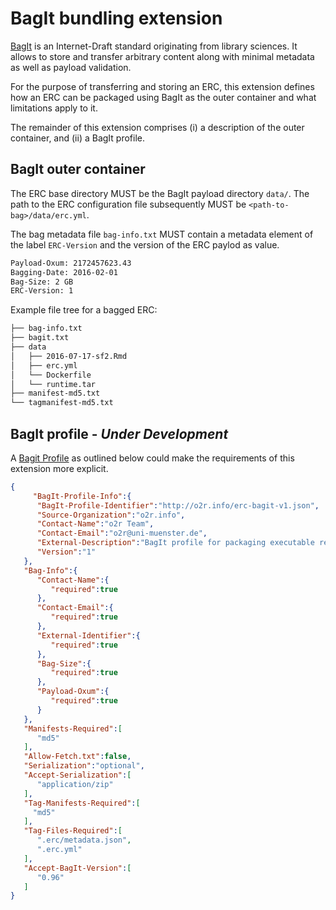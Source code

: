 # BagIt bundling extension

[BagIt][bagit] is an Internet-Draft standard originating from library sciences. It allows to store and transfer arbitrary content along with minimal metadata as well as payload validation.

For the purpose of transferring and storing an ERC, this extension defines how an ERC can be packaged using BagIt as the outer container and what limitations apply to it.

The remainder of this extension comprises (i) a description of the outer container, and (ii) a BagIt profile.

## BagIt outer container

The ERC base directory MUST be the BagIt payload directory `data/`.
The path to the ERC configuration file subsequently MUST be `<path-to-bag>/data/erc.yml`.

The bag metadata file `bag-info.txt` MUST contain a metadata element of the label `ERC-Version` and the version of the ERC paylod as value.

```txt
Payload-Oxum: 2172457623.43
Bagging-Date: 2016-02-01
Bag-Size: 2 GB
ERC-Version: 1
```

Example file tree for a bagged ERC:

```txt
├── bag-info.txt
├── bagit.txt
├── data
│   ├── 2016-07-17-sf2.Rmd
│   ├── erc.yml
│   └── Dockerfile
│   └── runtime.tar
├── manifest-md5.txt
└── tagmanifest-md5.txt
```

## BagIt profile - _Under Development_

A [Bagit Profile][bagitprofiles] as outlined below could make the requirements of this extension more explicit.

```json
{
     "BagIt-Profile-Info":{
      "BagIt-Profile-Identifier":"http://o2r.info/erc-bagit-v1.json",
      "Source-Organization":"o2r.info",
      "Contact-Name":"o2r Team",
      "Contact-Email":"o2r@uni-muenster.de",
      "External-Description":"BagIt profile for packaging executable research compendia.",
      "Version":"1"
   },
   "Bag-Info":{
      "Contact-Name":{
         "required":true
      },
      "Contact-Email":{
         "required":true
      },
      "External-Identifier":{
         "required":true
      },
      "Bag-Size":{
         "required":true
      },
      "Payload-Oxum":{
         "required":true
      }
   },
   "Manifests-Required":[
      "md5"
   ],
   "Allow-Fetch.txt":false,
   "Serialization":"optional",
   "Accept-Serialization":[
      "application/zip"
   ],
   "Tag-Manifests-Required":[
     "md5"
   ],
   "Tag-Files-Required":[
      ".erc/metadata.json",
      ".erc.yml"
   ],
   "Accept-BagIt-Version":[
      "0.96"
   ]
}
```

[bagit]: http://tools.ietf.org/html/draft-kunze-bagit
[bagitprofiles]: https://github.com/ruebot/bagit-profiles